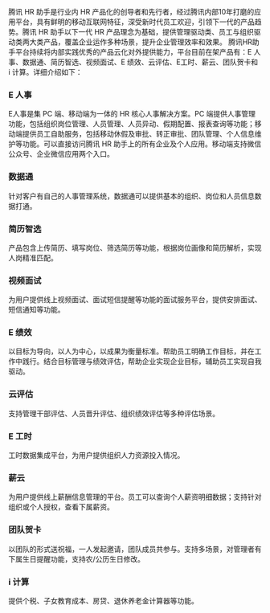 ﻿腾讯 HR 助手是行业内 HR 产品化的创导者和先行者，经过腾讯内部10年打磨的应用平台，具有鲜明的移动互联网特征，深受新时代员工欢迎，引领下一代的产品趋势。腾讯 HR 助手以下一代 HR 产品理念为基础，提供管理驱动类、员工与组织驱动类两大类产品，覆盖企业运作多种场景，提升企业管理效率和效果。
腾讯HR助手平台持续将内部实践优秀的产品云化对外提供能力，平台目前在架产品有：E 人事、数据通、简历智选、视频面试、E 绩效、云评估、E工时、薪云、团队贺卡和 i 计算。详细介绍如下：

### E 人事
E人事是集 PC 端、移动端为一体的 HR 核心人事解决方案。PC 端提供人事管理功能，包括组织岗位管理、人员管理、人员异动、假期配置、报表查询等功能；移动端提供员工自助服务，包括移动休假及审批、转正审批、团队管理、个人信息维护等功能。可以直接访问腾讯 HR 助手上的所有企业及个人应用。移动端支持微信公众号、企业微信应用两个入口。

### 数据通
针对客户有自己的人事管理系统，数据通可以提供基本的组织、岗位和人员信息数据打通。

### 简历智选
产品包含上传简历、填写岗位、筛选简历等功能，根据岗位画像和简历解析，实现人岗精准匹配。

### 视频面试
为用户提供线上视频面试、面试短信提醒等功能的面试服务平台，提供安排面试、短信通知等功能。

### E 绩效
以目标为导向，以人为中心，以成果为衡量标准。帮助员工明确工作目标，并在工作中践行。结合目标管理与绩效评估，帮助企业实现企业目标，辅助员工实现自我驱动。

### 云评估
支持管理干部评估、人员晋升评估、组织绩效评估等多种评估场景。

### E 工时
工时数据集成平台，为用户提供组织人力资源投入情况。

### 薪云
为用户提供线上薪酬信息管理的平台。员工可以查询个人薪资明细数据；支持针对组织或个人授权，查看下属薪资。

### 团队贺卡
以团队的形式送祝福，一人发起邀请，团队成员共参与。支持多场景，对管理者有下属生日提醒功能，支持农/公历生日修改。

### i 计算
提供个税、子女教育成本、房贷、退休养老金计算器等功能。